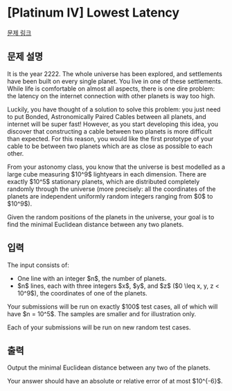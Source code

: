 # [Platinum IV] Lowest Latency

[문제 링크](https://www.acmicpc.net/problem/26003) 

## 문제 설명

<p>It is the year 2222. The whole universe has been explored, and settlements have been built on every single planet. You live in one of these settlements. While life is comfortable on almost all aspects, there is one dire problem: the latency on the internet connection with other planets is way too high.</p>

<p>Luckily, you have thought of a solution to solve this problem: you just need to put Bonded, Astronomically Paired Cables between all planets, and internet will be super fast! However, as you start developing this idea, you discover that constructing a cable between two planets is more difficult than expected. For this reason, you would like the first prototype of your cable to be between two planets which are as close as possible to each other.</p>

<p>From your astonomy class, you know that the universe is best modelled as a large cube measuring $10^9$ lightyears in each dimension. There are exactly $10^5$ stationary planets, which are distributed completely randomly through the universe (more precisely: all the coordinates of the planets are independent uniformly random integers ranging from $0$ to $10^9$).</p>

<p>Given the random positions of the planets in the universe, your goal is to find the minimal Euclidean distance between any two planets.</p>

## 입력 

 <p>The input consists of:</p>

<ul>
	<li>One line with an integer $n$, the number of planets.</li>
	<li>$n$ lines, each with three integers $x$, $y$, and $z$ ($0 \leq x, y, z < 10^9$), the coordinates of one of the planets.</li>
</ul>

<p>Your submissions will be run on exactly $100$ test cases, all of which will have $n = 10^5$. The samples are smaller and for illustration only.</p>

<p>Each of your submissions will be run on new random test cases.</p>

## 출력 

 <p>Output the minimal Euclidean distance between any two of the planets.</p>

<p>Your answer should have an absolute or relative error of at most $10^{-6}$.</p>

